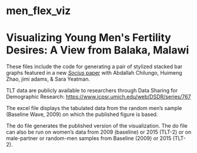 # men_flex_viz
# Visualizing Young Men's Fertility Desires: A View from Balaka, Malawi

These files include the code for generating a pair of stylized stacked bar graphs featured in a new [*Socius* paper](https://journals.sagepub.com/doi/pdf/10.1177/23780231221094752) with Abdallah Chilungo, Huimeng Zhao, jimi adams, & Sara Yeatman.

TLT data are publicly available to researchers through Data Sharing for Demographic Research: https://www.icpsr.umich.edu/web/DSDR/series/767

The excel file displays the tabulated data from the random men’s sample (Baseline Wave, 2009) on which the published figure is based. 

The do file generates the published version of the visualization. The do file can also be run on women’s data from 2009 (baseline) or 2015 (TLT-2) or on male-partner or random-men samples from Baseline (2009) or 2015 (TLT-2).
